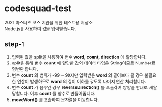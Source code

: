 # codesquad-test

2021 마스터즈 코스 지원을 위한 테스트용 저장소  
Node.js를 사용하여 값을 입력받습니다.

## step-1

1. 입력된 값을 split을 사용하여 변수 __word, count, direction__ 에 할당합니다.
2. split을 통해 변수 __count__ 에 할당한 값의 데이터 타입은 String이므로 Number로 형변환 합니다.
3. 변수 __count__ 의 범위가 -99 ~ 99지만 입력받은 __word__ 의 길이보다 클 경우 불필요한 연산이 발생하므로 __word__ 의 길이 이하를 갖도록 나머지 연산 처리합니다.
4. 변수 __count__ 가 음수인 경우 __reverseDirection()__ 를 호출하여 방향을 반대로 재할당합니다.  이후 __count__ 를 양수로 만들어줍니다.
5. __moveWord()__ 를 호출하여 문자열을 이동합니다.

